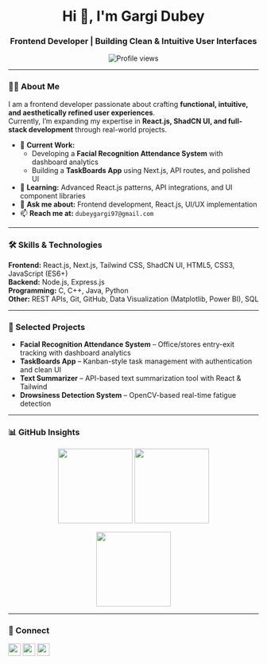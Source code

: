 <h1 align="center">Hi 👋, I'm Gargi Dubey</h1>
<h3 align="center">Frontend Developer | Building Clean & Intuitive User Interfaces</h3>

<p align="center">
  <img src="https://komarev.com/ghpvc/?username=gargidubey30&label=Profile%20Views&color=0e75b6&style=flat" alt="Profile views" />
</p>

---

### 👩‍💻 About Me
I am a frontend developer passionate about crafting **functional, intuitive, and aesthetically refined user experiences**.  
Currently, I’m expanding my expertise in **React.js, ShadCN UI, and full-stack development** through real-world projects.

- 🔭 **Current Work:**  
  - Developing a **Facial Recognition Attendance System** with dashboard analytics  
  - Building a **TaskBoards App** using Next.js, API routes, and polished UI  
- 🌱 **Learning:** Advanced React.js patterns, API integrations, and UI component libraries  
- 💬 **Ask me about:** Frontend development, React.js, UI/UX implementation  
- 📫 **Reach me at:** `dubeygargi97@gmail.com`

---

### 🛠 Skills & Technologies
**Frontend:** React.js, Next.js, Tailwind CSS, ShadCN UI, HTML5, CSS3, JavaScript (ES6+)  
**Backend:** Node.js, Express.js  
**Programming:** C, C++, Java, Python  
**Other:** REST APIs, Git, GitHub, Data Visualization (Matplotlib, Power BI), SQL  

---

### 📂 Selected Projects
- **Facial Recognition Attendance System** – Office/stores entry-exit tracking with dashboard analytics  
- **TaskBoards App** – Kanban-style task management with authentication and clean UI  
- **Text Summarizer** – API-based text summarization tool with React & Tailwind  
- **Drowsiness Detection System** – OpenCV-based real-time fatigue detection  

---

### 📊 GitHub Insights
<p align="center">
  <img src="https://github-readme-stats.vercel.app/api?username=gargidubey30&show_icons=true&theme=default" height="150" />
  <img src="https://github-readme-stats.vercel.app/api/top-langs?username=gargidubey30&layout=compact&theme=default" height="150" />
</p>
<p align="center">
  <img src="https://github-readme-streak-stats.herokuapp.com/?user=gargidubey30&theme=default" height="150" />
</p>

---

### 🤝 Connect
<p align="left">
  <a href="mailto:dubeygargi97@gmail.com"><img src="https://img.shields.io/badge/Email-0A66C2?style=flat&logo=gmail&logoColor=white" height="25"></a>
  <a href="https://www.linkedin.com/in/your-linkedin-id/"><img src="https://img.shields.io/badge/LinkedIn-0A66C2?style=flat&logo=linkedin&logoColor=white" height="25"></a>
  <a href="https://github.com/gargidubey30"><img src="https://img.shields.io/badge/GitHub-181717?style=flat&logo=github&logoColor=white" height="25"></a>
</p>
